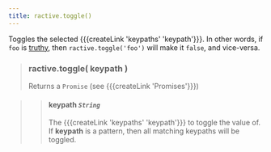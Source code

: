 ```yaml
---
title: ractive.toggle()
---
```

Toggles the selected {{{createLink 'keypaths' 'keypath'}}}. In other words, if `foo` is [truthy](http://james.padolsey.com/javascript/truthy-falsey/), then `ractive.toggle('foo')` will make it `false`, and vice-versa.


> ### ractive.toggle( keypath )
> Returns a `Promise` (see {{{createLink 'Promises'}}})

> > #### **keypath** *`String`*
> > The {{{createLink 'keypaths' 'keypath'}}} to toggle the value of. If **keypath** is a pattern, then all matching keypaths will be toggled.

